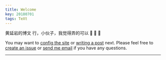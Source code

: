 ```yaml
---
title: Welcome
key: 20180701
tags: TeXt
---
```


黄延岩的博文
行，小伙子，我觉得弄的可以 :ghost: :ghost: :ghost:

<!--more-->

You may want to [config the site](https://tianqi.name/jekyll-TeXt-theme/docs/en/configuration) or [writing a post](https://tianqi.name/jekyll-TeXt-theme/docs/en/writing-posts) next. Please feel free to [create an issue](https://github.com/kitian616/jekyll-TeXt-theme/issues) or [send me email](mailto:kitian616@outlook.com) if you have any questions.

---